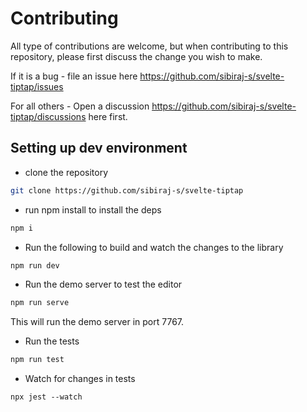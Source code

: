 # Contributing

All type of contributions are welcome, but when contributing to this repository, please first discuss the change you wish to make.

If it is a bug - file an issue here https://github.com/sibiraj-s/svelte-tiptap/issues

For all others - Open a discussion https://github.com/sibiraj-s/svelte-tiptap/discussions here first.

## Setting up dev environment

- clone the repository

```bash
git clone https://github.com/sibiraj-s/svelte-tiptap
```

- run npm install to install the deps

```bash
npm i
```

- Run the following to build and watch the changes to the library

```bash
npm run dev
```

- Run the demo server to test the editor

```bash
npm run serve
```

This will run the demo server in port 7767.

- Run the tests

```bash
npm run test
```

- Watch for changes in tests

```
npx jest --watch
```
